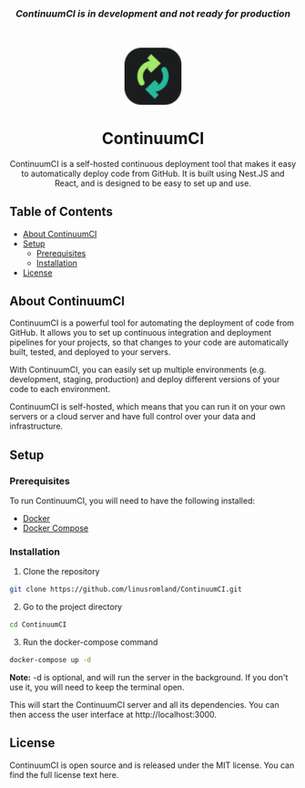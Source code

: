 <div align="center" style="margin-bottom: 50px">

### **_ContinuumCI is in development and not ready for production_**

</div>

<div align="center">
	<div>
		<picture>
			<source media="(prefers-color-scheme: dark)" srcset="docs/logo.svg">
			<source media="(prefers-color-scheme: light)" srcset="docs/logo_dark.svg">
			<img alt="ContinuumCI logo" src="docs/logo_dark.svg" width="100" height="100">
		</picture>
    	<h1>ContinuumCI</h1>
    </div>
    <p>ContinuumCI is a self-hosted continuous deployment tool that makes it easy to automatically deploy code from GitHub. It is built using Nest.JS and React, and is designed to be easy to set up and use.</p>

</div>

## Table of Contents

-   [About ContinuumCI](#about-continuumci)
-   [Setup](#setup)
    -   [Prerequisites](#prerequisites)
    -   [Installation](#installation)
-   [License](#license)

## About ContinuumCI

ContinuumCI is a powerful tool for automating the deployment of code from GitHub. It allows you to set up continuous integration and deployment pipelines for your projects, so that changes to your code are automatically built, tested, and deployed to your servers.

With ContinuumCI, you can easily set up multiple environments (e.g. development, staging, production) and deploy different versions of your code to each environment.

ContinuumCI is self-hosted, which means that you can run it on your own servers or a cloud server and have full control over your data and infrastructure.

## Setup

### Prerequisites

To run ContinuumCI, you will need to have the following installed:

-   [Docker](https://docs.docker.com/get-docker/)
-   [Docker Compose](https://docs.docker.com/compose/install/)

### Installation

1. Clone the repository

```bash
git clone https://github.com/linusromland/ContinuumCI.git
```

2. Go to the project directory

```bash
cd ContinuumCI
```

3. Run the docker-compose command

```bash
docker-compose up -d
```

**Note:** -d is optional, and will run the server in the background. If you don't use it, you will need to keep the terminal open.

This will start the ContinuumCI server and all its dependencies. You can then access the user interface at http://localhost:3000.

## License

ContinuumCI is open source and is released under the MIT license. You can find the full license text here.
